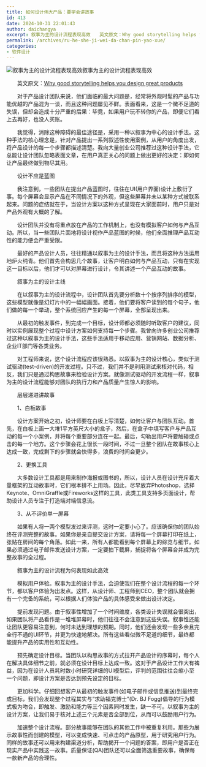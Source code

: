 ```yaml
---
title: 如何设计伟大产品：要学会讲故事
id: 413
date: 2024-10-31 22:01:43
author: daichangya
excerpt: 叙事为主的设计流程表现高效　　英文原文：Why good storytelling helps you design great products　　对于产品设计团队来说，他们面临的最大问题是，经常将外观时髦的产品与
permalink: /archives/ru-he-she-ji-wei-da-chan-pin-yao-xue/
categories:
- 软件设计
---
```



![叙事为主的设计流程表现高效](http://images.cnitblog.com/news/331782/201304/16145848-360b1fbe16a041dc8429b729e5d3bf78.jpg "叙事为主的设计流程表现高效")叙事为主的设计流程表现高效

　　英文原文：[Why good storytelling helps you design great products](http://gigaom.com/2013/04/14/why-good-storytelling-helps-you-design-great-products/)

　　对于产品设计团队来说，他们面临的最大问题是，经常将外观时髦的产品与功能优越的产品混为一谈，而且这种问题屡见不鲜。表面看来，这是一个微不足道的失误，但却会造成十分严重的后果：毕竟，如果用户玩不转你的产品，即便它们看上去再好，也没人买账。

　　我觉得，消除这种障碍的最佳途径是，采用一种以叙事为中心的设计手法。这种手法的核心理念是，针对产品提出一系列叙述性使用案例，从用户的角度出发，将产品设计的每一个步骤都描述清楚。我向大量创业公司推荐过这种设计手法，它总能让设计团队忽略表面文章，在用户真正关心的问题上做出更好的决定：即如何让产品最终做到物尽其用。

　　设计不应是蓝图

　　我注意到，一些团队在提出产品蓝图时，往往在UI(用户界面)设计上敷衍了事。每个屏幕会显示产品在不同情况下的外观，但这些屏幕并未以某种方式被联系起来。问题的症结就在于，当设计方案以这种方式呈现在大家面前时，用户只是对产品外观有大概的了解。

　　设计团队并没有将重点放在产品的工作机制上，也没有模拟客户如何与产品互动。所以，当一些团队片面地将设计视作产品蓝图的时候，他们全面推理产品互动性的能力便会严重受限。

　　最好的产品设计人员，往往精通以叙事为主的设计手法，而且将这种方法运用地炉火纯青。他们首先会构思几个故事，让客户明白如何与产品互动，只有在实现这一目标以后，他们才可以对屏幕进行设计，令其讲述一个产品互动的故事。

　　叙事为主的设计主线

　　在以叙事为主的设计流程中，设计团队首先要分析数十个按序列排序的模型，这些模型就像是幻灯片中的一幅幅画面。接着，他们要将客户读到的每个句子，他们做的每一个举动，整个系统回应产生的每一个屏幕，全部呈现出来。

　　从最初的触发事件，到完成一个目标，设计师都必须随时听取客户的建议，同时以实例展现整个过程中设计方案如何支持每一个步骤。我曾向许多创业公司推荐过这种以叙事为主的设计手法，这些手法适用于移动应用、营销网站、数据分析、企业IT部门等各类业务。

　　对工程师来说，这个设计流程应该很熟悉。以叙事为主的设计核心，类似于测试驱动(test-driven)的开发过程。只不过，我们并不是利用测试来核对代码，相反，我们只是通过构思故事来检验设计方案。就像测试驱动的开发流程一样，叙事为主的设计流程能够对团队的执行力和产品质量产生惊人的影响。

　　层层递进讲故事

　　1、白板故事

　　设计方案开始之初，设计师要在白板上写清楚，如何让客户与团队互动。首先，在白板上画一大堆1平方英尺大小的盒子，然后，在盒子中填写客户与产品互动的每一个小案例，并将每个重要部分连在一起。最后，勾勒出用户将要触碰或点击的每一个地方。这个步骤会花上很长一段时间，不过一旦整个团队在故事核心上达成一致，完成剩下的步骤就会快得多，浪费的时间会更少。

　　2、更换工具

　　大多数设计工具都是用来制作海报或图书的，所以，设计人员在设计充斥着大量框架的互动故事时，它们根本排不上用场。因此，尽早放弃Photoshop，选择Keynote、OmniGraffle或Fireworks这样的工具，此类工具支持多页面设计，帮助设计人员专注于打造端对端信息流。

　　3、从不评价单一屏幕

　　如果有人将一两个模型发过来评测，这时一定要小心了。应该确保你的团队始终在评测完整的故事。如果你是亲自提交设计方案，请将每一个屏幕打印在纸上，张贴在房间的每个角落。如此一来，所有人都能看到每个屏幕上的综览与细节。如果必须通过电子邮件发送设计方案，一定要拍下截屏，捕捉将各个屏幕合并成为完整故事的全过程。

　　叙事为主的设计流程为何表现如此高效

　　模拟用户体验。叙事为主的设计手法，会迫使我们在整个设计流程的每一个环节，都以客户体验为出发点。这样，从设计师、工程师到CEO，整个团队就会拥有一个完备的系统，可以根据人们体验产品的具体感受来做出设计决定。

　　提前发现问题。由于叙事性增加了一个时间维度，各类设计失误就会很突出，如果团队将产品看作是一堆堆屏幕时，他们往往不会注意到这些失误。叙事性还能让团队更容易注意到，何时未达到理想的预期。同时，他们还会发现一些多余且完全行不通的UI环节，并更为快速地解决。所有这些看似微不足道的细节，最终都能提升产品的实用性和互动性。

　　预先确定设计目标。当团队以构思故事的方式拉开产品设计的序幕时，每个人在解决具体细节之前，就必须在设计目标上达成一致。这对于产品设计工作大有裨益，因为在设计人员耗时数小时研究详细的UI模型后，评判的范围往往会缩小至一个问题，即设计方案是否达到预先设定的目标。

　　更加科学。仔细回想客户从最初的触发事件(如电子邮件或信息推送)到最终完成目标，我们会发现整个过程其实与“求助福克博士”(Dr. BJ Fogg)倡导的行为模式极为吻合，即触发、激励和能力等三个因素同时发生，缺一不可。以叙事为主的设计方案，让我们易于核对上述三个元素是否全部到位，从而可以鼓励用户行为。

　　加速整个设计流程。部分故事能够在团队的其他工作中被重复利用。那些为展示故事性而创建的模型，可以变成快速、可点击的产品原型，用于研究用户行为。同样的故事还可以用来构建渠道分析，帮助揭开一个问题的答案，即用户是否正在现实产品中实践这一故事。质量保证(QA)团队还可以全面筛选重要故事，确保每一款新产品的合理性。